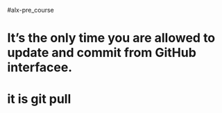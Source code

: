 #alx-pre_course
# It’s the only time you are allowed to update and commit from GitHub interfacee.
# it is git pull
